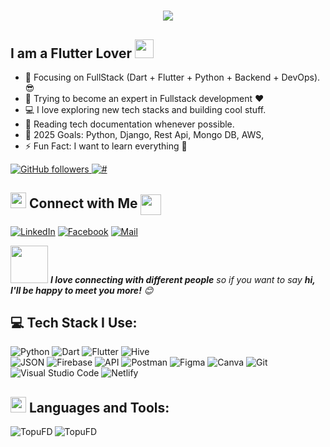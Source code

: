 <h1 align="center">
  <a href="https://git.io/typing-svg">
    <img src="https://readme-typing-svg.herokuapp.com/?lines=Hello,+There!+👋;This+Is+Topu+Roy;Nice+to+meet+you!&center=true&size=30">
  </a>
</h1>

## I am a Flutter Lover <img src="https://media.giphy.com/media/WUlplcMpOCEmTGBtBW/giphy.gif" width="30">

- 🔭 Focusing on FullStack (Dart + Flutter + Python +  Backend + DevOps).😎
- 🌱 Trying to become an expert in Fullstack development ❤
- 💻 I love exploring new tech stacks and building cool stuff.
- 📰 Reading tech documentation whenever possible.
- 🎯 2025 Goals: Python, Django, Rest Api, Mongo DB, AWS,
- ⚡ Fun Fact: I want to learn everything 🤣

<a href="https://github.com/TopuFD" target="_blank">
    <img alt="GitHub followers" src="https://img.shields.io/github/followers/TopuFD?label=Github&style=flat">
</a>
<a href="https://github.com/TopuFD" target="_blank">
    <img src="https://komarev.com/ghpvc/?username=TopuFD&label=Profile%20views&color=0e75b6&style=flat" alt="#" />
</a> 

## <img src="https://media.giphy.com/media/5WJ6SOKeNKrSzblU4R/giphy.gif" width="25"> Connect with Me <img align="center" src="https://github.com/rajput2107/rajput2107/blob/master/Assets/Handshake.gif" height="33px" />


[![LinkedIn](https://img.shields.io/badge/LinkedIn-0077B5?style=for-the-badge&logo=linkedin&logoColor=white)](https://www.linkedin.com/in/your-linkedin-profile)
[![Facebook](https://img.shields.io/badge/Facebook-1877F2?style=for-the-badge&logo=facebook&logoColor=white)](https://www.facebook.com/your-facebook-profile)
[![Mail](https://img.shields.io/badge/Gmail-D14836?style=for-the-badge&logo=gmail&logoColor=white)](mailto:your-email@gmail.com)



<img src="https://media.giphy.com/media/LnQjpWaON8nhr21vNW/giphy.gif" width="60"> <em><b>I love connecting with different people</b> so if you want to say <b>hi, I'll be happy to meet you more!</b> 😊</em>

## 💻 Tech Stack I Use:

![Python](https://img.shields.io/badge/Python-%2300A1D1.svg?style=for-the-badge&logo=python&logoColor=white)
![Dart](https://img.shields.io/badge/Dart-%230175C2.svg?style=for-the-badge&logo=dart&logoColor=white)
![Flutter](https://img.shields.io/badge/Flutter-%2302569B.svg?style=for-the-badge&logo=flutter&logoColor=white)
![Hive](https://img.shields.io/badge/Hive-%23FFCA28.svg?style=for-the-badge&logo=hive&logoColor=white)  
![JSON](https://img.shields.io/badge/json-5E5C5C?style=for-the-badge&logo=json&logoColor=white)
![Firebase](https://img.shields.io/badge/Firebase-039BE5?style=for-the-badge&logo=Firebase&logoColor=white)
![API](https://img.shields.io/badge/API-%2300A1D1.svg?style=for-the-badge&logo=api&logoColor=white)
![Postman](https://img.shields.io/badge/Postman-FF6C37?style=for-the-badge&logo=postman&logoColor=white) 
![Figma](https://img.shields.io/badge/Figma-F24E1E?style=for-the-badge&logo=figma&logoColor=white)
![Canva](https://img.shields.io/badge/Canva-%2300C4CC.svg?style=for-the-badge&logo=Canva&logoColor=white)
![Git](https://img.shields.io/badge/Git-F05032?style=for-the-badge&logo=git&logoColor=white)
![Visual Studio Code](https://img.shields.io/badge/Visual_Studio_Code-0078D4?style=for-the-badge&logo=visual%20studio%20code&logoColor=white)
![Netlify](https://img.shields.io/badge/netlify-%23000000.svg?style=for-the-badge&logo=netlify&logoColor=#00C7B7)



## <img src="https://media.giphy.com/media/1ynCEtlgMPAeNAqdnu/giphy.gif" width="25"> Languages and Tools:

<img align="center" src="https://github-readme-stats.vercel.app/api?username=TopuFD&show_icons=true&theme=cobalt&title_color=3cb480&locale=en" alt="TopuFD" />
<img align="left" src="https://github-readme-stats.vercel.app/api/top-langs?username=TopuFD&show_icons=true&theme=cobalt&title_color=3cb480&locale=en&layout=compact" alt="TopuFD" />
